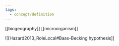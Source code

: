 ```yaml
---
tags:
  - concept/definition
---
```

[[biogeography]]
[[microorganism]]

![[Hazard2013_RoleLocal#Baas-Becking hypothesis]]